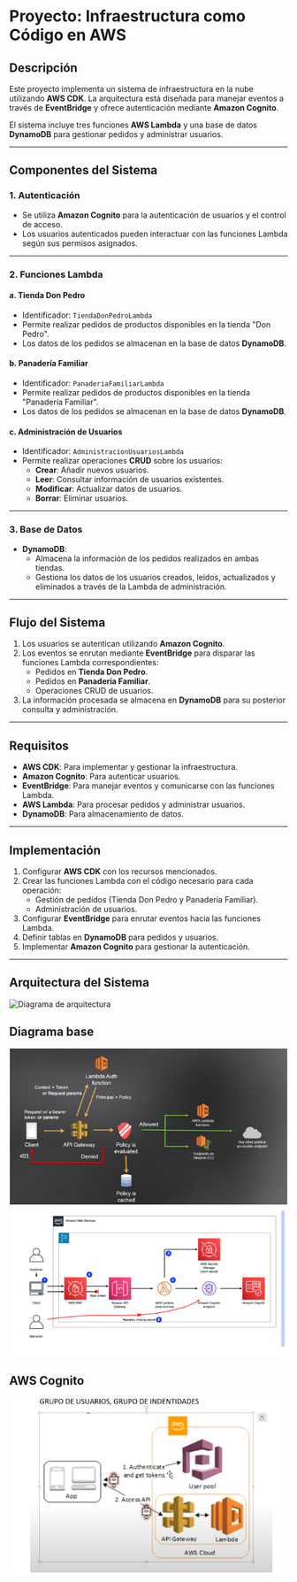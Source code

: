 # Proyecto: Infraestructura como Código en AWS

## Descripción

Este proyecto implementa un sistema de infraestructura en la nube utilizando **AWS CDK**. La arquitectura está diseñada para manejar eventos a través de **EventBridge** y ofrece autenticación mediante **Amazon Cognito**.

El sistema incluye tres funciones **AWS Lambda** y una base de datos **DynamoDB** para gestionar pedidos y administrar usuarios.

---

## Componentes del Sistema

### 1. **Autenticación**

- Se utiliza **Amazon Cognito** para la autenticación de usuarios y el control de acceso.
- Los usuarios autenticados pueden interactuar con las funciones Lambda según sus permisos asignados.

---

### 2. **Funciones Lambda**

#### a. **Tienda Don Pedro**

- Identificador: `TiendaDonPedroLambda`
- Permite realizar pedidos de productos disponibles en la tienda "Don Pedro".
- Los datos de los pedidos se almacenan en la base de datos **DynamoDB**.

#### b. **Panadería Familiar**

- Identificador: `PanaderiaFamiliarLambda`
- Permite realizar pedidos de productos disponibles en la tienda "Panadería Familiar".
- Los datos de los pedidos se almacenan en la base de datos **DynamoDB**.

#### c. **Administración de Usuarios**

- Identificador: `AdministracionUsuariosLambda`
- Permite realizar operaciones **CRUD** sobre los usuarios:
  - **Crear**: Añadir nuevos usuarios.
  - **Leer**: Consultar información de usuarios existentes.
  - **Modificar**: Actualizar datos de usuarios.
  - **Borrar**: Eliminar usuarios.

---

### 3. **Base de Datos**

- **DynamoDB**:
  - Almacena la información de los pedidos realizados en ambas tiendas.
  - Gestiona los datos de los usuarios creados, leídos, actualizados y eliminados a través de la Lambda de administración.

---

## Flujo del Sistema

1. Los usuarios se autentican utilizando **Amazon Cognito**.
2. Los eventos se enrutan mediante **EventBridge** para disparar las funciones Lambda correspondientes:
   - Pedidos en **Tienda Don Pedro**.
   - Pedidos en **Panadería Familiar**.
   - Operaciones CRUD de usuarios.
3. La información procesada se almacena en **DynamoDB** para su posterior consulta y administración.

---

## Requisitos

- **AWS CDK**: Para implementar y gestionar la infraestructura.
- **Amazon Cognito**: Para autenticar usuarios.
- **EventBridge**: Para manejar eventos y comunicarse con las funciones Lambda.
- **AWS Lambda**: Para procesar pedidos y administrar usuarios.
- **DynamoDB**: Para almacenamiento de datos.

---

## Implementación

1. Configurar **AWS CDK** con los recursos mencionados.
2. Crear las funciones Lambda con el código necesario para cada operación:
   - Gestión de pedidos (Tienda Don Pedro y Panadería Familiar).
   - Administración de usuarios.
3. Configurar **EventBridge** para enrutar eventos hacia las funciones Lambda.
4. Definir tablas en **DynamoDB** para pedidos y usuarios.
5. Implementar **Amazon Cognito** para gestionar la autenticación.

---

## Arquitectura del Sistema

![Diagrama de arquitectura](assets/arquitectura.png)

## Diagrama base

![Diagrama base](../assets/diagrama-base.png)
![Diagrama base #2](../assets/diagrama-base2.png)

## AWS Cognito

![Diagrama AWS Cognito](../assets/aws-cognito.png)
